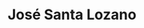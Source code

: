 ---
# Display name
title: José Santa Lozano
stud: Ph.D.
# Is this the primary user of the site?
superuser: false

weight: 1

# Role/position
role: PhD. Senior Researcher <br> (University Head)

# Organizations/Affiliations
#organizations:
#  - name: Stanford University
#    url: ''

externalLink: "https://girtel.upct.es/~jsanta/"
openExternalLinkInNewTab: false

# Social/Academic Networking
# For available icons, see: https://wowchemy.com/docs/getting-started/page-builder/#icons
#   For an email link, use "fas" icon pack, "envelope" icon, and a link in the
#   form "mailto:your-email@example.com" or "#contact" for contact widget.
social:
  - icon: envelope
    icon_pack: fas
    name: 'Email'
    link: 'mailto:jose.santa@upct.es'
  - icon: phone
    icon_pack: fa
    name: 'Phone'
    link: 'tel:+34968325952'
  #- icon: twitter
  #  icon_pack: fab
  #  link: https://twitter.com/GeorgeCushen
  #- icon: google-scholar
  #  icon_pack: ai
  #  link: https://scholar.google.co.uk/citations?user=sIwtMXoAAAAJ
  #- icon: github
  #  icon_pack: fab
  #  link: https://github.com/gcushen
# Link to a PDF of your resume/CV from the About widget.
# To enable, copy your resume/CV to `static/files/cv.pdf` and uncomment the lines below.
# - icon: cv
#   icon_pack: ai
#   link: files/cv.pdf

# Enter email to display Gravatar (if Gravatar enabled in Config)
email: ''

# Highlight the author in author lists? (true/false)
highlight_name: false

# Organizational groups that you belong to (for People widget)
#   Set this to `[]` or comment out if you are not using People widget.
user_groups:
  - Main Researcher
---